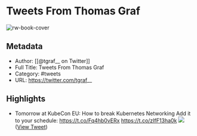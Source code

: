 # Tweets From Thomas Graf

![rw-book-cover](https://pbs.twimg.com/profile_images/1317428357345267712/-o-1_ywY.jpg)

## Metadata
- Author: [[@tgraf__ on Twitter]]
- Full Title: Tweets From Thomas Graf
- Category: #tweets
- URL: https://twitter.com/tgraf__

## Highlights
- Tomorrow at KubeCon EU:
  How to break Kubernetes Networking
  Add it to your schedule:
  https://t.co/Fq4hb0vERx https://t.co/zIfF13ha0k
  ![](https://pbs.twimg.com/media/E0oHrSHWEAEUswe.jpg) ([View Tweet](https://twitter.com/tgraf__/status/1389932022517407746))
